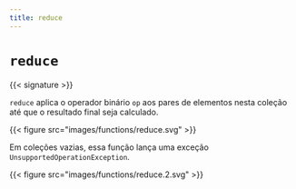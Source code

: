 ```yaml
---
title: reduce
---
```


# `reduce`

{{< signature >}}

`reduce` aplica o operador binário `op` aos pares de elementos nesta coleção até que o resultado final seja calculado.

{{< figure src="images/functions/reduce.svg" >}}

Em coleções vazias, essa função lança uma exceção `UnsupportedOperationException`.

{{< figure src="images/functions/reduce.2.svg" >}}
